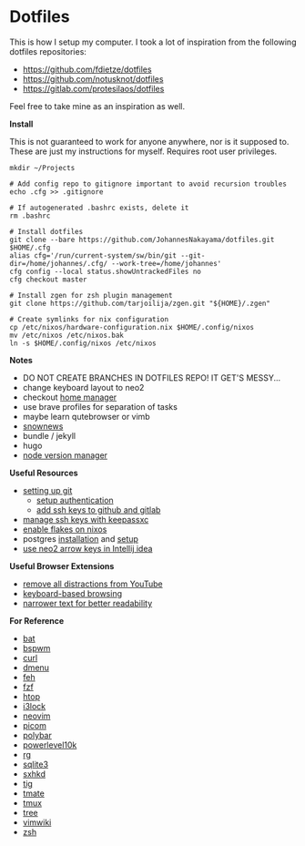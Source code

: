 # Dotfiles

This is how I setup my computer.
I took a lot of inspiration from the following dotfiles repositories:

* https://github.com/fdietze/dotfiles
* https://github.com/notusknot/dotfiles
* https://gitlab.com/protesilaos/dotfiles

Feel free to take mine as an inspiration as well.


**Install**

This is not guaranteed to work for anyone anywhere, nor is it supposed to.
These are just my instructions for myself.
Requires root user privileges.

```
mkdir ~/Projects

# Add config repo to gitignore important to avoid recursion troubles
echo .cfg >> .gitignore

# If autogenerated .bashrc exists, delete it
rm .bashrc

# Install dotfiles
git clone --bare https://github.com/JohannesNakayama/dotfiles.git $HOME/.cfg
alias cfg='/run/current-system/sw/bin/git --git-dir=/home/johannes/.cfg/ --work-tree=/home/johannes'
cfg config --local status.showUntrackedFiles no
cfg checkout master

# Install zgen for zsh plugin management
git clone https://github.com/tarjoilija/zgen.git "${HOME}/.zgen"

# Create symlinks for nix configuration
cp /etc/nixos/hardware-configuration.nix $HOME/.config/nixos
mv /etc/nixos /etc/nixos.bak
ln -s $HOME/.config/nixos /etc/nixos
```

<!-- OLD SETUP, KEPT FOR REFERENCE -->
<!-- * [install dotfiles](https://www.atlassian.com/git/tutorials/dotfiles): -->
<!---->
<!-- ``` -->
<!-- alias config='/usr/bin/git --git-dir=$HOME/.cfg --work-tree=$HOME' -->
<!-- echo .cfg >> .gitignore  #  important to avoid recursion troubles (see tutorial linked above) -->
<!-- rm .bashrc  #  if autogenerated .bashrc exists -->
<!-- git clone --bare git@github.com:JohannesNakayama/dotfiles.git $HOME/.cfg -->
<!-- config checkout master -->
<!-- config config --local status.showUntrackedFiles no -->
<!-- ``` -->

**Notes**

* DO NOT CREATE BRANCHES IN DOTFILES REPO! IT GET'S MESSY...
* change keyboard layout to neo2
* checkout [home manager](https://nixos.wiki/wiki/Home_Manager)
* use brave profiles for separation of tasks
* maybe learn qutebrowser or vimb
* [snownews](https://github.com/msharov/snownews)
* bundle / jekyll
* hugo
* [node version manager](https://github.com/nvm-sh/nvm)

**Useful Resources**

* [setting up git](https://docs.github.com/en/get-started/quickstart/set-up-git)
    * [setup authentication](https://docs.github.com/en/authentication/connecting-to-github-with-ssh/generating-a-new-ssh-key-and-adding-it-to-the-ssh-agent)
    * [add ssh keys to github and gitlab](https://docs.github.com/en/authentication/connecting-to-github-with-ssh/adding-a-new-ssh-key-to-your-github-account)
* [manage ssh keys with keepassxc](https://ferrario.me/using-keepassxc-to-manage-ssh-keys/)
* [enable flakes on nixos](https://nixos-and-flakes.thiscute.world/nixos-with-flakes/nixos-with-flakes-enabled)
* postgres [installation](https://adamtheautomator.com/install-postgresql-on-a-ubuntu/) and [setup](https://www3.ntu.edu.sg/home/ehchua/programming/sql/PostgreSQL_GetStarted.html)
* [use neo2 arrow keys in Intellij idea](https://youtrack.jetbrains.com/issue/IDEA-256569#focus=Comments-27-4579814.0-0)

**Useful Browser Extensions**

* [remove all distractions from YouTube](https://unhook.app/)
* [keyboard-based browsing](https://chromewebstore.google.com/detail/vimium/dbepggeogbaibhgnhhndojpepiihcmeb?hl=de%2F)
* [narrower text for better readability](https://chromewebstore.google.com/detail/narrower/jfjaedekncgddegockpigkkpgkhaoljg?hl=de%2F)

**For Reference**

* [bat](https://github.com/sharkdp/bat)
* [bspwm](https://github.com/baskerville/bspwm)
* [curl](https://curl.se/)
* [dmenu](https://wiki.archlinux.org/title/dmenu)
* [feh](https://feh.finalrewind.org/)
* [fzf](https://github.com/junegunn/fzf)
* [htop](https://htop.dev/)
* [i3lock](https://github.com/i3/i3lock)
* [neovim](https://neovim.io/)
* [picom](https://github.com/yshui/picom)
* [polybar](https://github.com/polybar/polybar)
* [powerlevel10k](https://github.com/romkatv/powerlevel10k#zgen)
* [rg](https://github.com/BurntSushi/ripgrep)
* [sqlite3](https://www.sqlite.org/index.html)
* [sxhkd](https://github.com/baskerville/sxhkd)
* [tig](https://jonas.github.io/tig/)
* [tmate](https://tmate.io/)
* [tmux](https://github.com/tmux/tmux/wiki)
* [tree](https://linux.die.net/man/1/tree)
* [vimwiki](https://github.com/vimwiki/vimwiki)
* [zsh](https://gist.github.com/derhuerst/12a1558a4b408b3b2b6e)

